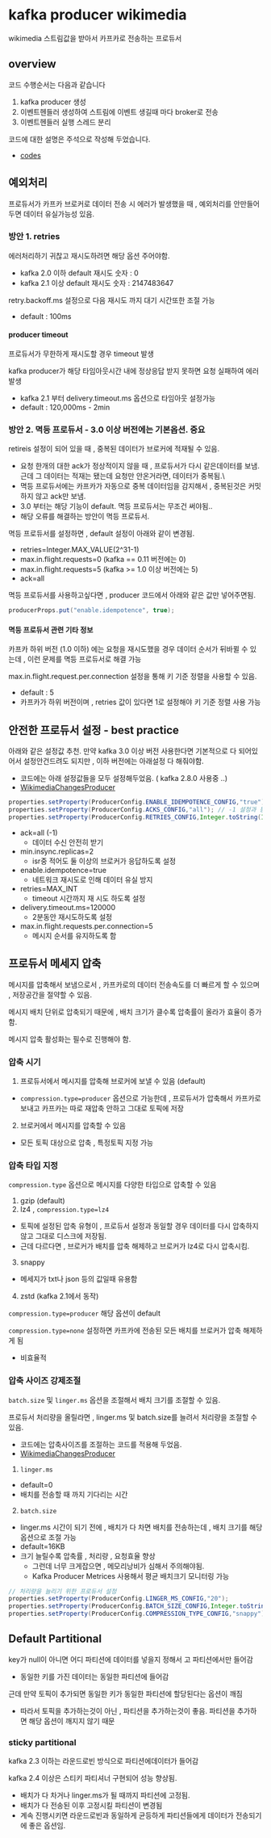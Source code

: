 # kafka producer wikimedia
wikimedia 스트림값을 받아서 카프카로 전송하는 프로듀서

## overview
코드 수행순서는 다음과 같습니다
1. kafka producer 생성
2. 이벤트헨들러 생성하여 스트림에 이벤트 생길때 마다 broker로 전송
3. 이벤트헨들러 실행 스레드 분리

코드에 대한 설명은 주석으로 작성해 두었습니다.
- [codes](./src/main/java/io/conduktor/demos/kafka/wikimedia/)

## 예외처리
프로듀서가 카프카 브로커로 데이터 전송 시 에러가 발생했을 때 , 예외처리를 안만들어두면 데이터 유실가능성 있음.

### 방안 1. retries
에러처리하기 귀찮고 재시도하려면 해당 옵션 주어야함.

- kafka 2.0 이하 default 재시도 숫자 : 0
- kafka 2.1 이상 default 재시도 숫자 : 2147483647

retry.backoff.ms 설정으로 다음 재시도 까지 대기 시간또한 조절 가능
- default : 100ms

#### producer timeout
프로듀서가 무한하게 재시도할 경우 timeout 발생

kafka producer가 해당 타임아웃시간 내에 정상응답 받지 못하면 요청 실패하여 에러 발생
- kafka 2.1 부터 delivery.timeout.ms 옵션으로 타임아웃 설정가능
- default : 120,000ms - 2min

### 방안 2. 멱등 프로듀서 - 3.0 이상 버전에는 기본옵션. 중요
retireis 설정이 되어 있을 때 , 중복된 데이터가 브로커에 적재될 수 있음.
- 요청 한개의 대한 ack가 정상적이지 않을 때 , 프로듀서가 다시 같은데이터를 보냄. 근데 그 데이터는 적재는 됐는데 요청만 안온거라면, 데이터가 중복됨.\
- 멱등 프로듀서에는 카프카가 자동으로 중복 데이터임을 감지해서 , 중복된것은 커밋하지 않고 ack만 보냄.
- 3.0 부터는 해당 기능이 default. 멱등 프로듀서는 무조건 써야됨..
- 해당 오류를 해결하는 방안이 멱등 프로듀서.

멱등 프로듀서를 설정하면 , default 설정이 아래와 같이 변경됨.
- retries=Integer.MAX_VALUE(2^31-1)
- max.in.flight.requests=0 (kafka == 0.11 버전에는 0)
- max.in.flight.requests=5 (kafka >= 1.0 이상 버전에는 5)
- ack=all

멱등 프로듀서를 사용하고싶다면 , producer 코드에서 아래와 같은 값만 넣어주면됨.
```java
producerProps.put("enable.idempotence", true);
```

#### 멱등 프로듀서 관련 기타 정보
카프카 하위 버전 (1.0 이하) 에는 요청을 재시도했을 경우 데이터 순서가 뒤바뀔 수 있는데 , 이런 문제를 멱등 프로듀서로 해결 가능

max.in.flight.request.per.connection 설정을 통해 키 기준 정렬을 사용할 수 있음.
- default : 5
- 카프카가 하위 버전이며 , retries 값이 있다면 1로 설정해야 키 기준 정렬 사용 가능


## 안전한 프로듀서 설정 - best practice
아래와 같은 설정값 추천.  만약 kafka 3.0 이상 버전 사용한다면 기본적으로 다 되어있어서 설정안건드려도 되지만 , 이하 버전에는 아래설정 다 해줘야함.
- 코드에는 아래 설정값들을 모두 설정해두었음. ( kafka 2.8.0 사용중 ..)
- [WikimediaChangesProducer](./src/main/java/io/conduktor/demos/kafka/wikimedia/WikimediaChangesProducer.java)

```java
properties.setProperty(ProducerConfig.ENABLE_IDEMPOTENCE_CONFIG,"true");
properties.setProperty(ProducerConfig.ACKS_CONFIG,"all"); // -1 설정과 동일
properties.setProperty(ProducerConfig.RETRIES_CONFIG,Integer.toString(Integer.MAX_VALUE));
```

- ack=all (-1)
  - 데이터 수신 안전히 받기
- min.insync.replicas=2
  - isr중 적어도 둘 이상의 브로커가 응답하도록 설정
- enable.idempotence=true
  - 네트워크 재시도로 인해 데이터 유실 방지
- retries=MAX_INT
  - timeout 시간까지 재 시도 하도록 설정
- delivery.timeout.ms=120000
  - 2분동안 재시도하도록 설정
- max.in.flight.requests.per.connection=5
  - 메시지 순서를 유지하도록 함

## 프로듀서 메세지 압축
메시지를 압축해서 보냄으로서 , 카프카로의 데이터 전송속도를 더 빠르게 할 수 있으며 , 저장공간을 절약할 수 있음.

메시지 배치 단위로 압축되기 때문에 , 배치 크기가 클수록 압축률이 올라가 효율이 증가함.

메시지 압축 활성화는 필수로 진행해야 함.
### 압축 시기
1. 프로듀서에서 메시지를 압축해 브로커에 보낼 수 있음 (default)
- ```compression.type=producer``` 옵션으로 가능한데 , 프로듀서가 압축해서 카프카로 보내고 카프카는 따로 재압축 안하고 그대로 토픽에 저장

2. 브로커에서 메시지를 압축할 수 있음
- 모든 토픽 대상으로 압축 , 특정토픽 지정 가능


### 압축 타입 지정
```compression.type``` 옵션으로 메시지를 다양한 타입으로 압축할 수 있음
1. gzip (default)
2. lz4 , ```compression.type=lz4```
- 토픽에 설정된 압축 유형이 , 프로듀서 설정과 동일할 경우 데이터를 다시 압축하지 않고 그대로 디스크에 저장됨.
- 근데 다르다면 , 브로커가 배치를 압축 해제하고 브로커가 lz4로 다시 압축시킴.
3. snappy
- 메세지가 txt나 json 등의 값일때 유용함
4. zstd (kafka 2.1에서 동작)

```compression.type=producer``` 해당 옵션이 default

```compression.type=none``` 설정하면 카프카에 전송된 모든 배치를 브로커가 압축 해제하게 됨
- 비효율적

### 압축 사이즈 강제조절
```batch.size``` 및 ```linger.ms``` 옵션을 조절해서 배치 크기를 조절할 수 있음.

프로듀서 처리량을 올릴라면 , linger.ms 및 batch.size를 늘려서 처리량을 조절할 수 있음.
- 코드에는 압축사이즈를 조절하는 코드를 적용해 두었음.
- [WikimediaChangesProducer](./src/main/java/io/conduktor/demos/kafka/wikimedia/WikimediaChangesProducer.java)

1. ```linger.ms```
- default=0
- 배치를 전송할 때 까지 기다리는 시간

2. ```batch.size```
- linger.ms 시간이 되기 전에 , 배치가 다 차면 배치를 전송하는데 , 배치 크기를 해당 옵션으로 조절 가능
- default=16KB
- 크기 늘릴수록 압축률 , 처리량 , 요청효율 향상
  - 그런데 너무 크게잡으면 , 메모리낭비가 심해서 주의해야됨.
  - Kafka Producer Metrices 사용해서 평균 배치크기 모니터링 가능

```java
// 처리량을 늘리기 위한 프로듀서 설정
properties.setProperty(ProducerConfig.LINGER_MS_CONFIG,"20");
properties.setProperty(ProducerConfig.BATCH_SIZE_CONFIG,Integer.toString(30*1024));
properties.setProperty(ProducerConfig.COMPRESSION_TYPE_CONFIG,"snappy");
```

## Default Partitional
key가 null이 아니면 어디 파티션에 데이터를 넣을지 정해서 고 파티션에서만 들어감
- 동일한 키를 가진 데이터는 동일한 파티션에 들어감

근데 만약 토픽이 추가되면 동일한 키가 동일한 파티션에 할당된다는 옵션이 깨짐
- 따라서 토픽을 추가하는것이 아닌 , 파티션을 추가하는것이 좋음. 파티션을 추가하면 해당 옵션이 깨지지 않기 때문

### sticky partitional
kafka 2.3 이하는 라운드로빈 방식으로 파티션에데이터가 들어감

kafka 2.4 이상은 스티키 파티셔너 구현되어 성능 향상됨.
- 배치가 다 차거나 linger.ms가 될 때까지 파티션에 고정됨.
- 배치가 다 전송된 이후 고정시킬 파티션이 변경됨
- 계속 진행시키면 라운드로빈과 동일하게 균등하게 파티션들에게 데이터가 전송되기에 좋은 옵션임.